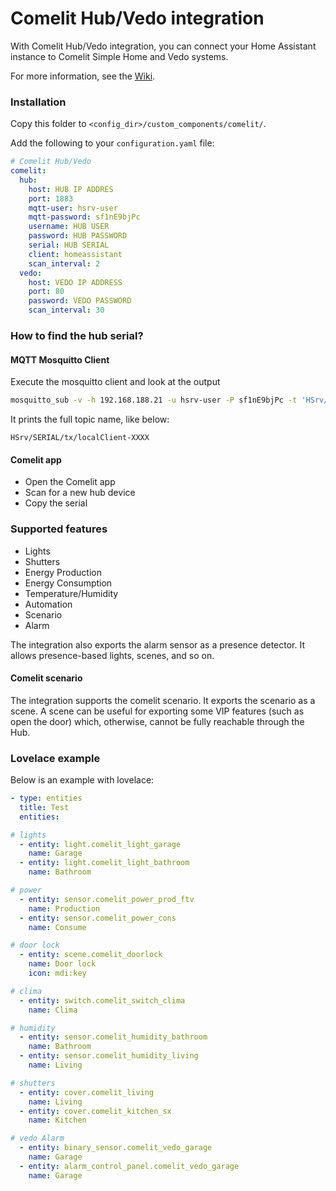 # Comelit Hub/Vedo integration

With Comelit Hub/Vedo integration, you can connect your Home Assistant instance to Comelit Simple Home and Vedo systems.

For more information, see the [Wiki](https://github.com/gicamm/homeassistant-comelit/wiki).

### Installation

Copy this folder to `<config_dir>/custom_components/comelit/`.

Add the following to your `configuration.yaml` file:

```yaml
# Comelit Hub/Vedo
comelit:
  hub:
    host: HUB IP ADDRES
    port: 1883
    mqtt-user: hsrv-user
    mqtt-password: sf1nE9bjPc
    username: HUB USER
    password: HUB PASSWORD
    serial: HUB SERIAL
    client: homeassistant
    scan_interval: 2
  vedo:
    host: VEDO IP ADDRESS
    port: 80
    password: VEDO PASSWORD
    scan_interval: 30

```
### How to find the hub serial?
#### MQTT Mosquitto Client
Execute the mosquitto client and look at the output
```bash
mosquitto_sub -v -h 192.168.188.21 -u hsrv-user -P sf1nE9bjPc -t 'HSrv/002529170576/rx/localClient-XXXX' -p 1883 -i 654321
```

It prints the full topic name, like below:
```
HSrv/SERIAL/tx/localClient-XXXX
```

#### Comelit app
- Open the Comelit app
- Scan for a new hub device
- Copy the serial

### Supported features
- Lights
- Shutters
- Energy Production
- Energy Consumption
- Temperature/Humidity
- Automation
- Scenario
- Alarm

The integration also exports the alarm sensor as a presence detector. 
It allows presence-based lights, scenes, and so on.


#### Comelit scenario
The integration supports the comelit scenario. It exports the scenario as a scene. 
A scene can be useful for exporting some VIP features (such as open the door) which, otherwise, 
cannot be fully reachable through the Hub.  

### Lovelace example
Below is an example with lovelace:

```yaml
- type: entities
  title: Test
  entities:

# lights
  - entity: light.comelit_light_garage
    name: Garage
  - entity: light.comelit_light_bathroom
    name: Bathroom

# power
  - entity: sensor.comelit_power_prod_ftv
    name: Production
  - entity: sensor.comelit_power_cons
    name: Consume

# door lock
  - entity: scene.comelit_doorlock
    name: Door lock
    icon: mdi:key

# clima
  - entity: switch.comelit_switch_clima
    name: Clima

# humidity
  - entity: sensor.comelit_humidity_bathroom
    name: Bathroom
  - entity: sensor.comelit_humidity_living
    name: Living

# shutters
  - entity: cover.comelit_living
    name: Living
  - entity: cover.comelit_kitchen_sx
    name: Kitchen

# vedo Alarm
  - entity: binary_sensor.comelit_vedo_garage
    name: Garage
  - entity: alarm_control_panel.comelit_vedo_garage
    name: Garage

```
